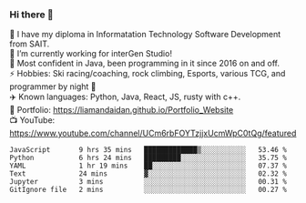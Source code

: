 ### Hi there 👋  
🏫 I have my diploma in Informatation Technology Software Development from SAIT.  
🔭 I’m currently working for interGen Studio!  
💬 Most confident in Java, been programming in it since 2016 on and off.    
⚡ Hobbies: Ski racing/coaching, rock climbing, Esports, various TCG, and programmer by night 🦉    
✈️ Known languages: Python, Java, React, JS, rusty with c++.     
🥇 Portfolio: https://liamandaidan.github.io/Portfolio_Website  
📺 YouTube: https://www.youtube.com/channel/UCm6rbFOYTzjjxUcmWpC0tQg/featured

<!--START_SECTION:waka-->

```text
JavaScript       9 hrs 35 mins   █████████████▒░░░░░░░░░░░   53.46 %
Python           6 hrs 24 mins   █████████░░░░░░░░░░░░░░░░   35.75 %
YAML             1 hr 19 mins    ██░░░░░░░░░░░░░░░░░░░░░░░   07.37 %
Text             24 mins         ▓░░░░░░░░░░░░░░░░░░░░░░░░   02.32 %
Jupyter          3 mins          ░░░░░░░░░░░░░░░░░░░░░░░░░   00.31 %
GitIgnore file   2 mins          ░░░░░░░░░░░░░░░░░░░░░░░░░   00.27 %
```

<!--END_SECTION:waka-->

